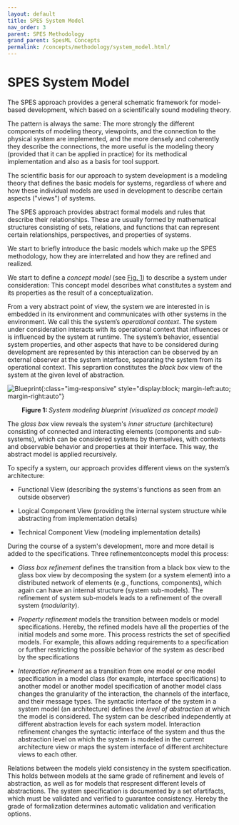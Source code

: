 ```yaml
---
layout: default
title: SPES System Model
nav_order: 3
parent: SPES Methodology
grand_parent: SpesML Concepts
permalink: /concepts/methodology/system_model.html/
---
```

# SPES System Model

The SPES approach provides a general schematic framework for
model-based development, which based on a scientifically sound modeling theory.

The pattern is always the same: The more strongly the different
components of modeling theory, viewpoints, and the connection to the
physical system are implemented, and the more densely and coherently
they describe the connections, the more useful is the modeling theory
(provided that it can be applied in practice) for its methodical
implementation and also as a basis for tool support.

The scientific basis for our approach to system development is a
modeling theory that defines the basic models for systems, regardless
of where and how these individual models are used in development to
describe certain aspects ("views") of systems. 

The SPES approach provides abstract
formal models and rules that describe their relationships. These are
usually formed by mathematical structures consisting of sets, relations,
and functions that can represent certain relationships, perspectives, and
properties of systems.

We start to briefly introduce the basic models which make up
the SPES methodology, how they are interrelated and how they are
refined and realized.

We start to define a *concept model* (see [Fig. 1](#figureBlueprint)) to describe a system under
consideration: This concept model describes what constitutes a system
and its properties as the result of a conceptualization.

From a very abstract point of view, the system we are interested in is
embedded in its environment and communicates with other systems in the
environment. We call this the system’s *operational context*. The system
under consideration interacts with its operational context that
influences or is influenced by the system at runtime. The system’s
behavior, essential system properties, and other aspects that have to be
considered during development are represented by this interaction can be
observed by an external observer at the system interface, separating the
system from its operational context. This seprartion constitutes the *black box*
view of the system at the given level of abstraction.

<a name="figureBlueprint"></a>
![Blueprint](/images/spesml_system_model/image1.png){:class="img-responsive" style="display:block; margin-left:auto; margin-right:auto"}
<div align="center"><b>Figure 1: </b><em>System modeling blueprint (visualized as concept model)</em></div>

The *glass box* view reveals the system's *inner structure* (architecture)
consisting of connected and interacting elements (components and
sub-systems), which can be considered systems by themselves, with
contexts and observable behavior and properties at their interface. This
way, the abstract model is applied recursively.

To specify a system, our approach provides different views on the
system’s architecture:

-   Functional View (describing the systems's functions as seen from an outside observer)

-   Logical Component View (providing the internal system structure
    while abstracting from implementation details)

-   Technical Component View (modeling implementation details)

During the course of a system's development, more and more detail is
added to the specifications. Three refinementconcepts model this process:

-   *Glass box refinement* defines the transition from a black
    box view to the glass box view by decomposing the system (or a system
    element) into a distributed network of elements (e.g., functions,
    components), which again can have an internal structure
    (system sub-models). The refinement of system sub-models leads to a
    refinement of the overall system (*modularity*).

-   *Property refinement* models the transition between models or model
    specifications. Hereby, the refined models have all the properties of
    the initial models and some more. This process restricts the set of
    specified models. For example, this allows adding requirements to a 
	specification or further restricting the possible behavior of the 
	system as described by the specifications

-   *Interaction refinement* as a transition from one model or one model
    specification in a model class (for example, interface
    specifications) to another model or another model specification of
    another model class changes the granularity of the interaction, the
    channels of the interface, and their message types. The syntactic interface
    of the system in a system model (an
    architecture) defines the *level of abstraction* at which the model is
    considered. The system can be described independently at different
    abstraction levels for each system model. Interaction refinement
    changes the syntactic interface of the system and thus the
    abstraction level on which the system is modeled in the current
    architecture view or maps the system interface of different
    architecture views to each other.

Relations between the models yield consistency in the system
specification. This holds between models at the same grade of
refinement and levels of abstraction, as well as for models that
respresent different levels of abstractions. The system specification 
is documented by a set ofartifacts, which must be validated and 
verified to guarantee consistency. Hereby the grade of formalization 
determines automatic validation and verification options.
